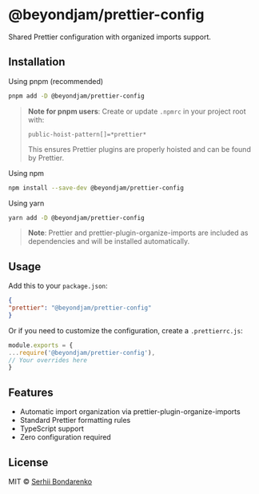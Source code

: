 # @beyondjam/prettier-config

Shared Prettier configuration with organized imports support.

## Installation

Using pnpm (recommended)
```bash
pnpm add -D @beyondjam/prettier-config
```

> **Note for pnpm users**: Create or update `.npmrc` in your project root with:
> ```
> public-hoist-pattern[]=*prettier*
> ```
> This ensures Prettier plugins are properly hoisted and can be found by Prettier.

Using npm

```bash
npm install --save-dev @beyondjam/prettier-config
```

Using yarn
```bash
yarn add -D @beyondjam/prettier-config
```

> **Note**: Prettier and prettier-plugin-organize-imports are included as dependencies and will be installed automatically.

## Usage

Add this to your `package.json`:

```json
{
"prettier": "@beyondjam/prettier-config"
}
```

Or if you need to customize the configuration, create a `.prettierrc.js`:

```js
module.exports = {
...require('@beyondjam/prettier-config'),
// Your overrides here
}
```

## Features

- Automatic import organization via prettier-plugin-organize-imports
- Standard Prettier formatting rules
- TypeScript support
- Zero configuration required

## License

MIT © [Serhii Bondarenko](https://github.com/beyondjam)
